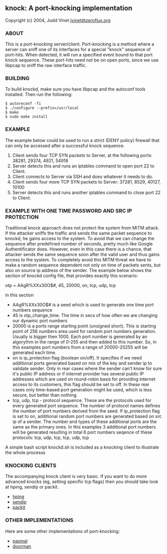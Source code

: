 ## knock: A port-knocking implementation

Copyright (c) 2004, Judd Vinet <jvinet@zeroflux.org>

### ABOUT  

This is a port-knocking server/client.  Port-knocking is a method where a
server can sniff one of its interfaces for a special "knock" sequence of
port-hits.  When detected, it will run a specified event bound to that port
knock sequence.  These port-hits need not be on open ports, since we use
libpcap to sniff the raw interface traffic.


### BUILDING

To build knockd, make sure you have libpcap and the autoconf tools
installed. Then run the following:

    $ autoreconf -fi
    $ ./configure --prefix=/usr/local
    $ make
    $ sudo make install


### EXAMPLE  

The example below could be used to run a strict (DENY policy) firewall that
can only be accessed after a successful knock sequence.

  1. Client sends four TCP SYN packets to Server, at the following ports:
     38281, 29374, 4921, 54918
  2. Server detects this and runs an iptables command to open port 22 to
     Client.
  3. Client connects to Server via SSH and does whatever it needs to do.
  4. Client sends four more TCP SYN packets to Server:  37281, 8529,
     40127, 10100
  5. Server detects this and runs another iptables command to close port
     22 to Client.

### EXAMPLE  WITH ONE TIME PASSWORD AND SRC IP PROTECTION
Traditional knock approach does not protect the system from MITM attack. If the attacker sniffs the traffic and sends the same packet sequence to knockd, he gains access to the system. To avoid that we can change the sequence after predefined number of seconds, pretty much like Google Authentificator does. However, even in this case there is a chance, that attacker sends the same sequence soon after the valid user and thus gains access to the system. To completely avoid this MITM threat we have to make a random sequence dependent not only on time of packets sents, but also on source ip address of the sender. The example below shows the section of knockd config file, that provides exactly this scenario:

otp = AAgR%XXx30O$#, 45, 20000, on, tcp, udp, tcp

in this  section

- AAgR%XXx30O$# is a seed which is used to generate one time port numbers sequence
- 45 is otp_change_time. The time in secs of how often we are changing our dynamic port numbers
- 20000 is a ports range starting point (unsigned short). This is starting point of  256 numbers area used for random port numbers generation. Usually is bigger then 1000. Each port number is generated by an algorythm in the range of 0-255 and then added to this number. So, in this examples port numbers from a range of 20000-20255 will be generated each time.
- on is ip_protection flag (boolean on/off). It specifies if we need additional ports generated based on mix of the key and sender ip to validate sender. Only in rear cases where the sender can't know for sure it's public IP address or if internet provider has several public IP addresses which are used on round-robin basis for providing internet access to its customers, this flag should be set to off. In these rear cases only time-based port generation might be used, which is less secure, but better than nothing. 
- tcp, udp, tcp - protocol sequence. These are the protocols used for every generated port sequence. The number of protocol names defines the number of port numbers derived from the seed. If ip_protection flag is set to on, additional random port numbers are generated based on src ip of a sender. The number and types of these additional ports are the same as the primary ones. In this examples 3 additional port numbers will be generated resulting in total 6 port numbers seqence of these protocols: tcp, udp, tcp, tcp, udp, tcp

A simple bash script knockd.sh is included as a knocking client to illustrate the whole processs

### KNOCKING CLIENTS

The accompanying knock client is very basic.  If you want to do more advanced
knocks (eg, setting specific tcp flags) then you should take look at hping,
sendip or packit.

  - [hping](http://freshmeat.net/projects/hping/)
  - [sendip](http://freshmeat.net/projects/sendip/)
  - [packit](http://freshmeat.net/projects/packit/)


### OTHER IMPLEMENTATIONS  

Here are some other implementations of port-knocking:

  - [pasmal](http://sourceforge.net/projects/pasmal/)
  - [doorman](http://doorman.sourceforge.net/)

